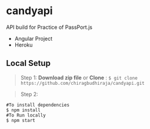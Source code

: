 # candyapi
API build for Practice of PassPort.js
- Angular Project
- Heroku
## Local Setup
> Step 1: 
**Download zip file** 
or
**Clone** : `$ git clone https://github.com/chiragbudhiraja/candyapi.git`


>Step 2:
```
#To install dependencies
$ npm install
#To Run locally
$ npm start 
``` 
